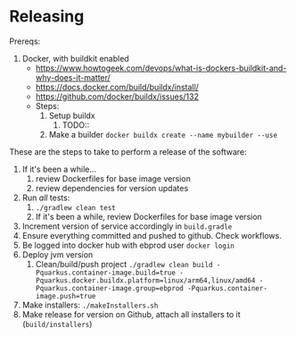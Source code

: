 # Releasing

Prereqs:

1. Docker, with buildkit enabled
   - https://www.howtogeek.com/devops/what-is-dockers-buildkit-and-why-does-it-matter/
   - https://docs.docker.com/build/buildx/install/
   - https://github.com/docker/buildx/issues/132
   - Steps:
     1. Setup buildx
        1. TODO::
     2. Make a builder `docker buildx create --name mybuilder --use`

These are the steps to take to perform a release of the software:

1. If it's been a while...
   1. review Dockerfiles for base image version
   2. review dependencies for version updates
2. Run _all_ tests:
    1. `./gradlew clean test`
    2. If it's been a while, review Dockerfiles for base image version
3. Increment version of service accordingly in `build.gradle`
4. Ensure everything committed and pushed to github. Check workflows.
5. Be logged into docker hub with ebprod user `docker login`
6. Deploy jvm version
    1. Clean/build/push project `./gradlew clean build -Pquarkus.container-image.build=true -Pquarkus.docker.buildx.platform=linux/arm64,linux/amd64 -Pquarkus.container-image.group=ebprod -Pquarkus.container-image.push=true`
7. Make installers: `./makeInstallers.sh`
8. Make release for version on Github, attach all installers to it (`build/installers`)